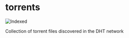 torrents 
========
![Indexed](https://img.shields.io/badge/indexed-100176-blue)

Collection of torrent files discovered in the DHT network

